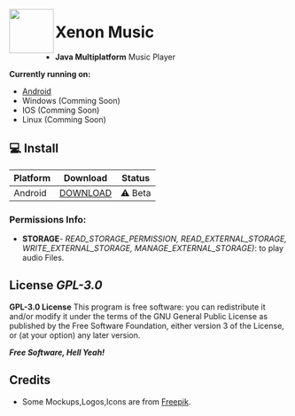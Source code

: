 <a href="https://github.com/Xenon-project/Xenon-Music"><img src="" align="left" height="80" width="80" ></a>

# Xenon Music




- **Java Multiplatform** Music Player



 **Currently running on:**
 - [Android](https://github.com/Xenon-project/Xenon-Music/releases/) 
 - Windows (Comming Soon)
 - IOS (Comming Soon)
 - Linux (Comming Soon)

## 💻 Install 

| Platform | Download | Status |
|----------|----------|--------|
| Android    |[DOWNLOAD](https://github.com/Xenon-project/Xenon-Music/releases/download/v1.0/Xenon.music.v1.0.2.apk)| ⚠️ Beta | 



### Permissions Info:
 - **STORAGE**- *READ_STORAGE_PERMISSION, READ_EXTERNAL_STORAGE, WRITE_EXTERNAL_STORAGE, MANAGE_EXTERNAL_STORAGE)*: to play audio Files.

License
***GPL-3.0***
----
**GPL-3.0 License**
This program is free software: you can redistribute it and/or modify it under the terms of the GNU General Public License as published by the Free Software Foundation, either version 3 of the License, or (at your option) any later version.

***Free Software, Hell Yeah!***


Credits
----
 - Some Mockups,Logos,Icons are from [Freepik](https://www.freepik.com/).
